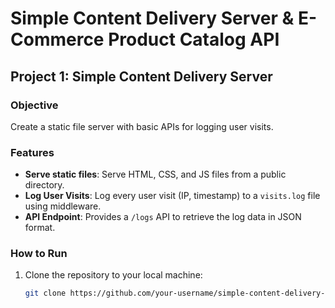 # Simple Content Delivery Server & E-Commerce Product Catalog API

## Project 1: Simple Content Delivery Server

### Objective
Create a static file server with basic APIs for logging user visits.

### Features
- **Serve static files**: Serve HTML, CSS, and JS files from a public directory.
- **Log User Visits**: Log every user visit (IP, timestamp) to a `visits.log` file using middleware.
- **API Endpoint**: Provides a `/logs` API to retrieve the log data in JSON format.

### How to Run
1. Clone the repository to your local machine:
   ```bash
   git clone https://github.com/your-username/simple-content-delivery-server.git
